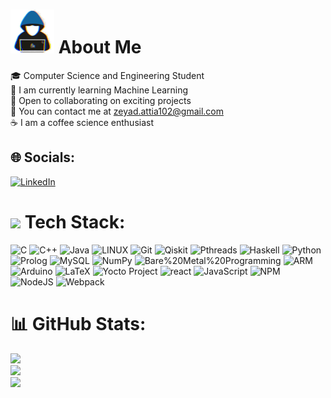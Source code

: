 # <picture><img src = "resources/about_me.gif" width = 70px></picture> **About Me**
🎓 Computer Science and Engineering Student<br>
🧠 I am currently learning Machine Learning<br>
🤝 Open to collaborating on exciting projects<br>
📧 You can contact me at zeyad.attia102@gmail.com<br>
☕ I am a coffee science enthusiast


## 🌐 Socials:
[![LinkedIn](https://img.shields.io/badge/LinkedIn-%230077B5.svg?logo=linkedin&logoColor=white)](https://linkedin.com/in/https://www.linkedin.com/in/zeyad-attia-a168b1201/) 

# <img src="https://media2.giphy.com/media/QssGEmpkyEOhBCb7e1/giphy.gif?cid=ecf05e47a0n3gi1bfqntqmob8g9aid1oyj2wr3ds3mg700bl&rid=giphy.gif" width ="45"/> Tech Stack:
![C](https://img.shields.io/badge/-%2300599C.svg?style=for-the-badge&logo=c&logoColor=white) 
![C++](https://img.shields.io/badge/c++-%2300599C.svg?style=for-the-badge&logo=c%2B%2B&logoColor=white) 
![Java](https://img.shields.io/badge/java-%23ED8B00.svg?style=for-the-badge&logo=java&logoColor=white) 
![LINUX](https://img.shields.io/badge/Linux-FCC624?style=for-the-badge&logo=linux&logoColor=black) 
![Git](https://img.shields.io/badge/git-%23F05033.svg?style=for-the-badge&logo=git&logoColor=white)
![Qiskit](https://img.shields.io/badge/qiskit-%23F05033.svg?style=for-the-badge&logo=qiskit&logoColor=white)
![Pthreads](https://img.shields.io/badge/-Pthreads-00979D?style=for-the-badge&logo=Pthreads&logoColor=white)
![Haskell](https://img.shields.io/badge/Haskell-5e5086?style=for-the-badge&logo=haskell&logoColor=white) 
![Python](https://img.shields.io/badge/python-black?style=for-the-badge&logo=python) 
![Prolog](https://img.shields.io/badge/prolog%20-%2314354C.svg?style=for-the-badge&logo=prolog&logoColor=gray)
![MySQL](https://img.shields.io/badge/mysql-%2300f.svg?style=for-the-badge&logo=mysql&logoColor=white) 
![NumPy](https://img.shields.io/badge/numpy-%23013243.svg?style=for-the-badge&logo=numpy&logoColor=white)
![Bare%20Metal%20Programming](https://img.shields.io/badge/Bare%20Metal%20Programming%20-%232370ED.svg?style=for-the-badge&logo=Bare%20Metal%20Programming&logoColor=white)
![ARM](https://img.shields.io/badge/Arm%20-%232370ED.svg?style=for-the-badge&logo=arm&logoColor=333E48)
![Arduino](https://img.shields.io/badge/-Arduino-00979D?style=for-the-badge&logo=Arduino&logoColor=white)
![LaTeX](https://img.shields.io/badge/LaTeX%20-%232370ED.svg?style=for-the-badge&logo=LaTeX&logoColor=white)
![Yocto Project](https://img.shields.io/badge/The%20Yocto%20Project-%23000000.svg?style=for-the-badge&logo=TheYoctoProject)
![react](https://shields.io/badge/react-black?logo=react&style=for-the-badge)
![JavaScript](https://img.shields.io/badge/javascript-%23323330.svg?style=for-the-badge&logo=javascript&logoColor=%23F7DF1E) 
![NPM](https://img.shields.io/badge/NPM-%23000000.svg?style=for-the-badge&logo=npm&logoColor=white)
![NodeJS](https://img.shields.io/badge/node.js-6DA55F?style=for-the-badge&logo=node.js&logoColor=white) 
![Webpack](https://img.shields.io/badge/webpack-%238DD6F9.svg?style=for-the-badge&logo=webpack&logoColor=black)
<!-- ![AVR](https://img.shields.io/badge/Avr%20-%232370ED.svg?style=for-the-badge&logo=avr&logoColor=white) -->
<!-- ![Gimp Gnu Image Manipulation Program](https://img.shields.io/badge/Gimp-657D8B?style=for-the-badge&logo=gimp&logoColor=FFFFFF)  -->
<!-- ![ESLint](https://img.shields.io/badge/ESLint-4B3263?style=for-the-badge&logo=eslint&logoColor=white) -->

# 📊 GitHub Stats:
![](https://github-readme-stats.vercel.app/api?username=ZeyadAttia5&theme=dark&hide_border=true&include_all_commits=false&count_private=false)<br/>
![](https://github-readme-streak-stats.herokuapp.com/?user=ZeyadAttia5&theme=dark&hide_border=true)<br/>
![](https://github-readme-stats.vercel.app/api/top-langs/?username=ZeyadAttia5&theme=dark&hide_border=true&include_all_commits=false&count_private=false&layout=compact)
<!-- 
## 🏆 GitHub Trophies
![](https://github-profile-trophy.vercel.app/?username=ZeyadAttia5&theme=discord&no-frame=true&no-bg=true&margin-w=4) -->

<!-- ### 😂 Random Dev Meme
<img src="https://rm.up.railway.app/" width="512px"/> -->

<!-- Proudly created with GPRM ( https://gprm.itsvg.in ) -->
